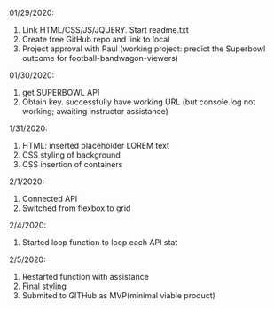 01/29/2020: 
1. Link HTML/CSS/JS/JQUERY. Start readme.txt
2. Create free GitHub repo and link to local
3. Project approval with Paul (working project: predict the Superbowl outcome for football-bandwagon-viewers)

01/30/2020:
1. get SUPERBOWL API
2. Obtain key. successfully have working URL (but console.log not working; awaiting instructor assistance)

1/31/2020: 
1. HTML: inserted placeholder LOREM text
2. CSS styling of background
3. CSS insertion of containers

2/1/2020: 
1. Connected API
2. Switched from flexbox to grid

2/4/2020: 
1. Started loop function to loop each API stat

2/5/2020: 
1. Restarted function with assistance
2. Final styling
3. Submited to GITHub as MVP(minimal viable product)